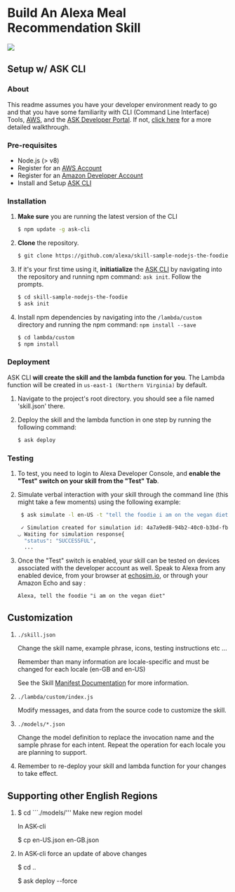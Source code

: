 # Build An Alexa Meal Recommendation Skill
<img src="https://m.media-amazon.com/images/G/01/mobile-apps/dex/alexa/alexa-skills-kit/tutorials/quiz-game/header._TTH_.png" />

## Setup w/ ASK CLI

### About
This readme assumes you have your developer environment ready to go and that you have some familiarity with CLI (Command Line Interface) Tools, [AWS](https://aws.amazon.com/), and the [ASK Developer Portal](https://developer.amazon.com/alexa-skills-kit?&sc_category=Owned&sc_channel=RD&sc_campaign=Evangelism2018&sc_publisher=github&sc_content=Content&sc_detail=the-foodie-nodejs-V2_CLI-1&sc_funnel=Convert&sc_country=WW&sc_medium=Owned_RD_Evangelism2018_github_Content_the-foodie-nodejs-V2_CLI-1_Convert_WW_beginnersdevs&sc_segment=beginnersdevs). If not, [click here](./1-voice-user-interface.md) for a more detailed walkthrough.

### Pre-requisites

* Node.js (> v8)
* Register for an [AWS Account](https://aws.amazon.com/)
* Register for an [Amazon Developer Account](https://developer.amazon.com?&sc_category=Owned&sc_channel=RD&sc_campaign=Evangelism2018&sc_publisher=github&sc_content=Content&sc_detail=the-foodie-nodejs-V2_CLI-1&sc_funnel=Convert&sc_country=WW&sc_medium=Owned_RD_Evangelism2018_github_Content_the-foodie-nodejs-V2_CLI-1_Convert_WW_beginnersdevs&sc_segment=beginnersdevs)
* Install and Setup [ASK CLI](https://developer.amazon.com/docs/smapi/quick-start-alexa-skills-kit-command-line-interface.html?&sc_category=Owned&sc_channel=RD&sc_campaign=Evangelism2018&sc_publisher=github&sc_content=Content&sc_detail=the-foodie-nodejs-V2_CLI-1&sc_funnel=Convert&sc_country=WW&sc_medium=Owned_RD_Evangelism2018_github_Content_the-foodie-nodejs-V2_CLI-1_Convert_WW_beginnersdevs&sc_segment=beginnersdevs)

### Installation
1. **Make sure** you are running the latest version of the CLI

	```bash
	$ npm update -g ask-cli
	```

2. **Clone** the repository.

	```bash
	$ git clone https://github.com/alexa/skill-sample-nodejs-the-foodie/
	```

3. If it's your first time using it, **initiatialize** the [ASK CLI](https://developer.amazon.com/docs/smapi/quick-start-alexa-skills-kit-command-line-interface.html?&sc_category=Owned&sc_channel=RD&sc_campaign=Evangelism2018&sc_publisher=github&sc_content=Content&sc_detail=the-foodie-nodejs-V2_CLI-1&sc_funnel=Convert&sc_country=WW&sc_medium=Owned_RD_Evangelism2018_github_Content_the-foodie-nodejs-V2_CLI-1_Convert_WW_beginnersdevs&sc_segment=beginnersdevs) by navigating into the repository and running npm command: `ask init`. Follow the prompts.

	```bash
	$ cd skill-sample-nodejs-the-foodie
	$ ask init
	```

4. Install npm dependencies by navigating into the `/lambda/custom` directory and running the npm command: `npm install --save`

	```bash
	$ cd lambda/custom
	$ npm install
	```

### Deployment

ASK CLI **will create the skill and the lambda function for you**. The Lambda function will be created in ```us-east-1 (Northern Virginia)``` by default.

1. Navigate to the project's root directory. you should see a file named 'skill.json' there.
2. Deploy the skill and the lambda function in one step by running the following command:

	```bash
	$ ask deploy
	```

### Testing

1. To test, you need to login to Alexa Developer Console, and **enable the "Test" switch on your skill from the "Test" Tab**.

2. Simulate verbal interaction with your skill through the command line (this might take a few moments) using the following example:

	```bash
	 $ ask simulate -l en-US -t "tell the foodie i am on the vegan diet"

	 ✓ Simulation created for simulation id: 4a7a9ed8-94b2-40c0-b3bd-fb63d9887fa7
	◡ Waiting for simulation response{
	  "status": "SUCCESSFUL",
	  ...
	 ```

3. Once the "Test" switch is enabled, your skill can be tested on devices associated with the developer account as well. Speak to Alexa from any enabled device, from your browser at [echosim.io](https://echosim.io/welcome), or through your Amazon Echo and say :

	```text
	Alexa, tell the foodie "i am on the vegan diet"
	```
## Customization

1. ```./skill.json```

   Change the skill name, example phrase, icons, testing instructions etc ...

   Remember than many information are locale-specific and must be changed for each locale (en-GB and en-US)

   See the Skill [Manifest Documentation](https://developer.amazon.com/docs/smapi/skill-manifest.html?&sc_category=Owned&sc_channel=RD&sc_campaign=Evangelism2018&sc_publisher=github&sc_content=Survey&sc_detail=the-foodie-nodejs-V2_CLI-3&sc_funnel=Convert&sc_country=WW&sc_medium=Owned_RD_Evangelism2018_github_Survey_the-foodie-nodejs-V2_CLI-3_Convert_WW_beginnersdevs&sc_segment=beginnersdevs) for more information.

2. ```./lambda/custom/index.js```

   Modify messages, and data from the source code to customize the skill.

3. ```./models/*.json```

	Change the model definition to replace the invocation name and the sample phrase for each intent.  Repeat the operation for each locale you are planning to support.

4. Remember to re-deploy your skill and lambda function for your changes to take effect.

## Supporting other English Regions

1. $ cd   ```./models/'''
      Make new region model

     In ASK-cli


     $ cp en-US.json  en-GB.json 

2.   In ASK-cli force an update of above changes

     $ cd ..

     $ ask deploy --force


